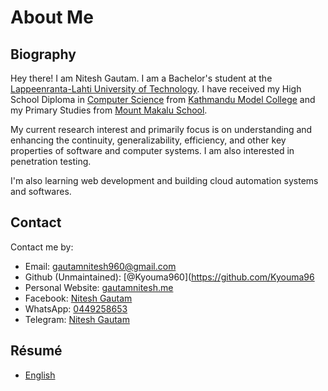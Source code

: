# About Me

## Biography

Hey there! I am Nitesh Gautam. I am a Bachelor's student at the [Lappeenranta-Lahti University of Technology](https://www.lut.fi/en). I have received my High School Diploma in [Computer Science](https://moecdc.gov.np/storage/gallery/1694337718.pdf) from [Kathmandu Model College](https://ktmmodelcollege.edu.np/) and my Primary Studies from [Mount Makalu School](https://www.facebook.com/p/Mt-Makalu-Residential-Secondary-School-100064056280969/).

My current research interest and primarily focus is on understanding and enhancing the continuity, generalizability, efficiency, and other key properties of software and computer systems. I am also interested in penetration testing.

I'm also learning web development and building cloud automation systems and softwares.


## Contact

Contact me by:

- Email: [gautamnitesh960@gmail.com](mailto:gautamnitesh960@gmail.com)
- Github (Unmaintained): [@Kyouma960](https://github.com/Kyouma96
- Personal Website: [gautamnitesh.me](https://gautamnitesh.me)
- Facebook: [Nitesh Gautam](https://me-qr.com/2BKU4UiR)
- WhatsApp: [0449258653](https://wa.me/qr/D4BNRHF6LCWVN1)
- Telegram: [Nitesh Gautam](https://t.me/+358449258653)


## Résumé

- [English](https://short-link.me/KMdR)
